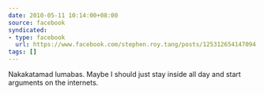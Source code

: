 ```yaml
---
date: 2010-05-11 10:14:00+08:00
source: facebook
syndicated:
- type: facebook
  url: https://www.facebook.com/stephen.roy.tang/posts/125312654147094
tags: []
---
```


Nakakatamad lumabas. Maybe I should just stay inside all day and start arguments on the internets.